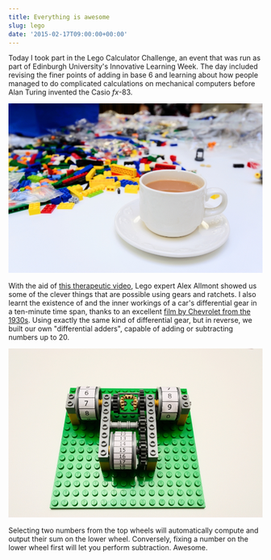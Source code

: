 ```yaml
---
title: Everything is awesome
slug: lego
date: '2015-02-17T09:00:00+00:00'
---
```


Today I took part in the Lego Calculator Challenge, an event that was run as part of Edinburgh University's Innovative Learning Week. The day included revising the finer points of adding in base 6 and learning about how people managed to do complicated calculations on mechanical computers before Alan Turing invented the Casio *fx*-83.

![Working on the Lego Calculator Challenge](/img/2015/lego/tea.jpg)

With the aid of [this therapeutic video](https://vimeo.com/46344551), Lego expert Alex Allmont showed us some of the clever things that are possible using gears and ratchets. I also learnt the existence of and the inner workings of a car's differential gear in a ten-minute time span, thanks to an excellent [film by Chevrolet from the 1930s](https://www.youtube.com/watch?v=K4JhruinbWc). Using exactly the same kind of differential gear, but in reverse, we built our own "differential adders", capable of adding or subtracting numbers up to 20.

![Stuff](/img/2015/lego/differential.jpg)

Selecting two numbers from the top wheels will automatically compute and output their sum on the lower wheel. Conversely, fixing a number on the lower wheel first will let you perform subtraction. Awesome.



